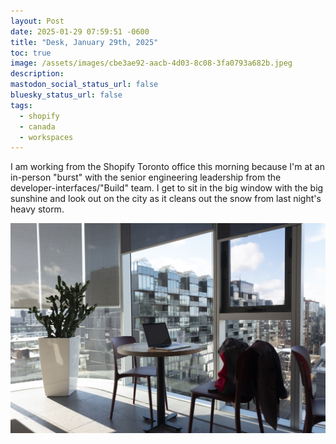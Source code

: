 ```yaml
---
layout: Post
date: 2025-01-29 07:59:51 -0600
title: "Desk, January 29th, 2025"
toc: true
image: /assets/images/cbe3ae92-aacb-4d03-8c08-3fa0793a682b.jpeg
description: 
mastodon_social_status_url: false
bluesky_status_url: false
tags:
  - shopify
  - canada
  - workspaces
---
```



I am working from the Shopify Toronto office this morning because I'm at an in-person "burst" with the senior engineering leadership from the developer-interfaces/"Build" team. I get to sit in the big window with the big sunshine and look out on the city as it cleans out the snow from last night's heavy storm.

![Table desk](/assets/images/cbe3ae92-aacb-4d03-8c08-3fa0793a682b.jpeg)
